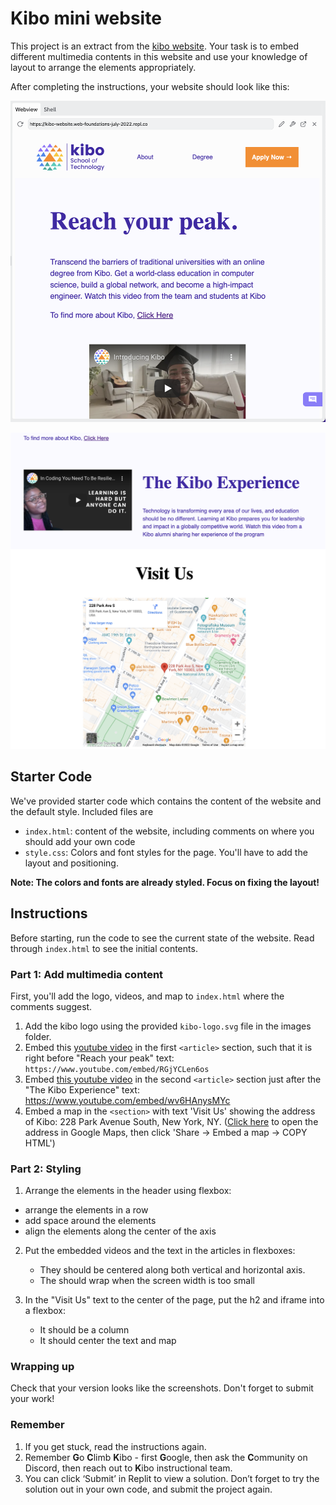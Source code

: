 # Kibo mini website

This project is an extract from the [kibo website](https://www.kibo.school). Your task is to embed different multimedia contents in this website and use your knowledge of layout to arrange the elements appropriately.

After completing the instructions, your website should look like this:

![Kibo mini website, top of page](images/kibo-mini-website.png)

![Kibo mini website, bottom of page](images/kibo-mini-website-footer.png)

## Starter Code
We've provided starter code which contains the content of the website and the default style. Included files are

- `index.html`: content of the website, including comments on where you should add your own code
- `style.css`: Colors and font styles for the page. You'll have to add the layout and positioning.

**Note: The colors and fonts are already styled. Focus on fixing the layout!**

## Instructions

Before starting, run the code to see the current state of the website. Read through `index.html` to see the initial contents.

### Part 1: Add multimedia content

First, you'll add the logo, videos, and map to `index.html` where the comments suggest.

1. Add the kibo logo using the provided `kibo-logo.svg` file in the images folder.
2. Embed this [youtube video](https://www.youtube.com/watch?v=RGjYCLen6os) in the first `<article>` section, such that it is right before "Reach your peak" text: `https://www.youtube.com/embed/RGjYCLen6os`
3. Embed [this youtube video](https://www.youtube.com/embed/wv6HAnysMYc) in the second `<article>` section just after the "The Kibo Experience" text: https://www.youtube.com/embed/wv6HAnysMYc
4. Embed a map in the `<section>` with text 'Visit Us' showing the address of Kibo: 228 Park Avenue South, New York, NY. ([Click here](https://www.google.com/maps/place/228+Park+Ave+S,+New+York,+NY+10003/@40.7377301,-73.9883773,17z/data=!3m1!4b1!4m5!3m4!1s0x89c259a189d93c29:0x300099f29cad7a9!8m2!3d40.7377301!4d-73.9883773) to open the address in Google Maps, then click 'Share -> Embed a map -> COPY HTML')

### Part 2: Styling

1. Arrange the elements in the header using flexbox:
 - arrange the elements in a row
 - add space around the elements
 - align the elements along the center of the axis

2. Put the embedded videos and the text in the articles in flexboxes:
   - They should be centered along both vertical and horizontal axis.
   - The should wrap when the screen width is too small

3. In the "Visit Us" text to the center of the page, put the h2 and iframe into a flexbox:
   - It should be a column
   - It should center the text and map


### Wrapping up

Check that your version looks like the screenshots. Don't forget to submit your work!

### Remember

  1. If you get stuck, read the instructions again.
  2. Remember **G**o **C**limb **K**ibo - first **G**oogle, then ask the **C**ommunity on Discord, then reach out to **K**ibo instructional team.
  3. You can click ‘Submit’ in Replit to view a solution. Don’t forget to try the solution out in your own code, and submit the project again.